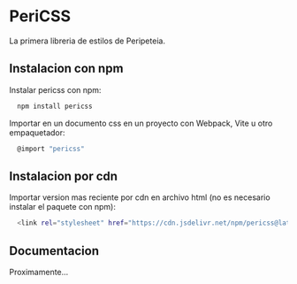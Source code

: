 # PeriCSS

La primera libreria de estilos de Peripeteia.

## Instalacion con npm

Instalar pericss con npm:

```bash
  npm install pericss
```

Importar en un documento css en un proyecto con Webpack, Vite u otro empaquetador:

```bash
  @import "pericss"
```

## Instalacion por cdn

Importar version mas reciente por cdn en archivo html (no es necesario instalar el paquete con npm):

```bash
  <link rel="stylesheet" href="https://cdn.jsdelivr.net/npm/pericss@latest/dist/index.css">
```

## Documentacion

Proximamente...
